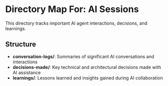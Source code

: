 # Directory Map For: AI Sessions

This directory tracks important AI agent interactions, decisions, and learnings.

## Structure

- **conversation-logs/**: Summaries of significant AI conversations and interactions
- **decisions-made/**: Key technical and architectural decisions made with AI assistance
- **learnings/**: Lessons learned and insights gained during AI collaboration
